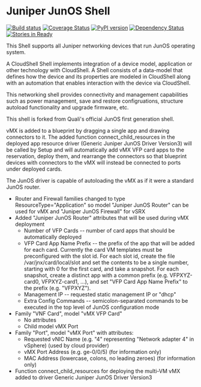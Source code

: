 # Juniper JunOS Shell

[![Build status](https://travis-ci.org/QualiSystems/Juniper-JunOS-Shell.svg?branch=dev)](https://travis-ci.org/QualiSystems/Juniper-JunOS-Shell)
[![Coverage Status](https://coveralls.io/repos/github/QualiSystems/Juniper-JunOS-Shell/badge.svg)](https://coveralls.io/github/QualiSystems/Juniper-JunOS-Shell)
[![PyPI version](https://badge.fury.io/py/Juniper-JunOS-Shell.svg)](https://badge.fury.io/py/Juniper-JunOS-Shell)
[![Dependency Status](https://dependencyci.com/github/QualiSystems/Juniper-JunOS-Shell/badge)](https://dependencyci.com/github/QualiSystems/Juniper-JunOS-Shell)
[![Stories in Ready](https://badge.waffle.io/QualiSystems/Juniper-JunOS-Shell.svg?label=ready&title=Ready)](http://waffle.io/QualiSystems/Juniper-JunOS-Shell)

This Shell supports all Juniper networking devices that run JunOS operating system.

A CloudShell Shell implements integration of a device model, application or other technology with CloudShell. A Shell consists of a data-model that defines how the device and its properties are modeled in CloudShell along with an automation that enables interaction with the device via CloudShell.

This networking shell provides connectivity and management capabilities such as power management, save and restore configruations, structure autoload functionality and upgrade firmware, etc.

This shell is forked from Quali's official JunOS first generation shell.

vMX is added to a blueprint by dragging a single app and drawing connectors to it. The added function connect_child_resources in the deployed app resource driver (Generic Juniper JunOS Driver Version3) will be called by Setup and will automatically add vMX VFP card apps to the reservation, deploy them, and rearrange the connectors so that blueprint devices with connectors to the vMX will instead be connected to ports under deployed cards.

The JunOS driver is capable of autoloading the vMX as if it were a standard JunOS router.

- Router and Firewall families changed to type ResourceType="Application" so model "Juniper JunOS Router" can be used for vMX and "Juniper JunOS Firewall" for vSRX
- Added "Juniper JunOS Router" attributes that will be used during vMX deployment
  - Number of VFP Cards -- number of card apps that should be automatically deployed
  - VFP Card App Name Prefix -- the prefix of the app that will be added for each card. Currently the card VM templates must be preconfigured with the slot id. For each slot id, create the file /var/jnx/card/local/slot and set the contents to be a single number, starting with 0 for the first card, and take a snapshot. For each snapshot, create a distinct app with a common prefix (e.g. VFPXYZ-card0, VFPXYZ-card1, ...), and set "VFP Card App Name Prefix" to the prefix (e.g. "VFPXYZ").
  - Management IP -- requested static management IP or "dhcp"
  - Extra Config Commands -- semicolon-separated commands to be executed in the top level of JunOS configuration mode
- Family "VNF Card", model "vMX VFP Card"
  - No attributes
  - Child model vMX Port
- Family "Port", model "vMX Port" with attributes:
  - Requested vNIC Name (e.g. "4" representing "Network adapter 4" in vSphere) (used by cloud provider)
  - vMX Port Address (e.g. ge-0/0/5) (for information only)
  - MAC Address (lowercase, colons, no leading zeroes) (for information only)
- Function connect_child_resources for deploying the multi-VM vMX added to driver Generic Juniper JunOS Driver Version3

